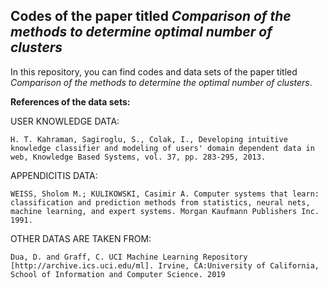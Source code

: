 ## Codes of the paper titled *Comparison of the methods to determine optimal number of clusters*

In this repository, you can find codes and data sets of the paper titled *Comparison of the methods to determine the optimal number of clusters*.

**References of the data sets:**

USER KNOWLEDGE DATA:

``H. T. Kahraman, Sagiroglu, S., Colak, I., Developing intuitive knowledge classifier and modeling of users' domain dependent data in web, Knowledge Based Systems, vol. 37, pp. 283-295, 2013.``

APPENDICITIS DATA:

``WEISS, Sholom M.; KULIKOWSKI, Casimir A. Computer systems that learn: classification and prediction methods from statistics, neural nets, machine learning, and expert systems. Morgan Kaufmann Publishers Inc. 1991.``

OTHER DATAS ARE TAKEN FROM:

``Dua, D. and Graff, C. UCI Machine Learning Repository [http://archive.ics.uci.edu/ml]. Irvine, CA:University of California, School of Information and Computer Science. 2019``






